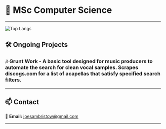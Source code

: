 # 👋 MSc Computer Science  
---
![Top Langs](https://github-readme-stats.vercel.app/api/top-langs/?username=bristowsoundsgood&layout=compact)

## 🛠️ **Ongoing Projects**  

### 🎶 **Grunt Work** - A basic tool designed for music producers to automate the search for clean vocal samples. Scrapes **discogs.com** for a list of acapellas that satisfy specified search filters. 
---

## 📫 **Contact**  
📧 **Email:** [joesambristow@gmail.com](mailto:joesambristow@gmail.com)  

---

<!--
**bristowsoundsgood/bristowsoundsgood** is a ✨ _special_ ✨ repository because its `README.md` (this file) appears on your GitHub profile.

Here are some ideas to get you started:

- 🔭 I’m currently working on ...
- 🌱 I’m currently learning ...
- 👯 I’m looking to collaborate on ...
- 🤔 I’m looking for help with ...
- 💬 Ask me about ...
- 📫 How to reach me: ...
- 😄 Pronouns: ...
- ⚡ Fun fact: ...
-->
